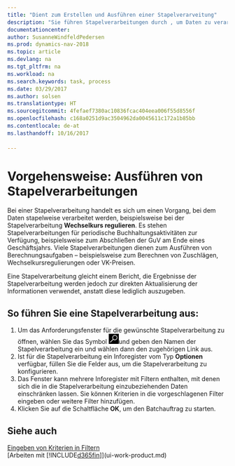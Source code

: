 ```yaml
---
title: "Dient zum Erstellen und Ausführen einer Stapelverarveitung"
description: "Sie führen Stapelverarbeitungen durch , um Daten zu verarbeiten und Informationen zu aktualisieren, um periodische Buchhaltungsaktivitäten oder Berechnungen durchzuführen."
documentationcenter: 
author: SusanneWindfeldPedersen
ms.prod: dynamics-nav-2018
ms.topic: article
ms.devlang: na
ms.tgt_pltfrm: na
ms.workload: na
ms.search.keywords: task, process
ms.date: 03/29/2017
ms.author: solsen
ms.translationtype: HT
ms.sourcegitcommit: 4fefaef7380ac10836fcac404eea006f55d8556f
ms.openlocfilehash: c168a0251d9ac3504962da0045611c172a1b85bb
ms.contentlocale: de-at
ms.lasthandoff: 10/16/2017

---
```

# <a name="how-to-run-batch-jobs"></a>Vorgehensweise: Ausführen von Stapelverarbeitungen
Bei einer Stapelverarbeitung handelt es sich um einen Vorgang, bei dem Daten stapelweise verarbeitet werden, beispielsweise bei der Stapelverarbeitung **Wechselkurs regulieren**. Es stehen Stapelverarbeitungen für periodische Buchhaltungsaktivitäten zur Verfügung, beispielsweise zum Abschließen der GuV am Ende eines Geschäftsjahrs. Viele Stapelverarbeitungen dienen zum Ausführen von Berechnungsaufgaben – beispielsweise zum Berechnen von Zuschlägen, Wechselkursregulierungen oder VK-Preisen.

Eine Stapelverarbeitung gleicht einem Bericht, die Ergebnisse der Stapelverarbeitung werden jedoch zur direkten Aktualisierung der Informationen verwendet, anstatt diese lediglich auszugeben.

## <a name="to-run-a-batch-job"></a>So führen Sie eine Stapelverarbeitung aus:
1. Um das Anforderungsfenster für die gewünschte Stapelverarbeitung zu öffnen, wählen Sie das Symbol ![Suche für Seite oder Bericht](media/ui-search/search_small.png "Nach Seite oder Bericht suchen ")und geben den Namen der Stapelverarbeitung ein und wählen dann den zugehörigen Link aus.
2. Ist für die Stapelverarbeitung ein Inforegister vom Typ **Optionen** verfügbar, füllen Sie die Felder aus, um die Stapelverarbeitung zu konfigurieren.
3. Das Fenster kann mehrere Inforegister mit Filtern enthalten, mit denen sich die in die Stapelverarbeitung einzubeziehenden Daten einschränken lassen. Sie können Kriterien in die vorgeschlagenen Filter eingeben oder weitere Filter hinzufügen.
4. Klicken Sie auf die Schaltfläche **OK**, um den Batchauftrag zu starten.

## <a name="see-also"></a>Siehe auch
[Eingeben von Kriterien in Filtern](ui-enter-criteria-filters.md)  
[Arbeiten mit [!INCLUDE[d365fin](includes/d365fin_md.md)]](ui-work-product.md)

